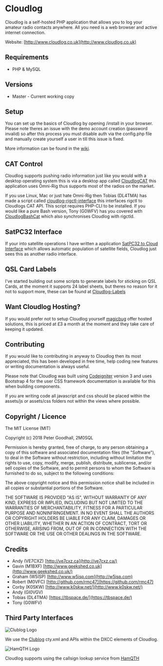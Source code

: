 # Cloudlog

Cloudlog is a self-hosted PHP application that allows you to log your amateur radio contacts anywhere. All you need is a web browser and active internet connection.

Website: [http://www.cloudlog.co.uk](http://www.cloudlog.co.uk)

## Requirements

* PHP & MySQL

## Versions

* Master - Current working copy

## Setup

You can set up the basics of Cloudlog by opening /install in your browser. Please note theres an issue with the demo account creation (password invalid) so after this process you must disable auth via the config.php file and manually create yourself a user in till this issue is fixed.

More information can be found in the [wiki](https://github.com/magicbug/Cloudlog/wiki).

## CAT Control

Cloudlog supports pushing radio information just like you would with a desktop operating system this is via a desktop app called [CloudlogCAT](https://github.com/magicbug/CloudlogCAT/releases) this application uses Omni-Rig thus supports most of the radios on the market.

If you use Linux, Mac or just hate Omni-Rig then Tobias (DL4TMA) has made a script called [cloudlog-rigctl-interface](https://github.com/Manawyrm/cloudlog-rigctl-interface) this interfaces rigctl to Cloudlogs CAT API. This script requires PHP-CLI to be installed.  If you would like a pure Bash version, Tony (G0WFV) has you covered with [CloudlogBashCat](https://github.com/g0wfv/CloudlogBashCat) which also synchronises Cloudlog with rigctld.

## SatPC32 Interface

If your into satellite operations I have written a application [SatPC32 to Cloud Interface](https://github.com/magicbug/SatPC32-To-Cloudlog) which allows automatic population of satellite fields, Cloudlog just sees this as another radio interface.

## QSL Card Labels

I've started building out some scripts to generate labels for sticking on QSL Cards, at the moment it supports 24 label sheets, but theres no reason for it not to support more, these can be found at [Cloudlog-Labels](https://github.com/magicbug/cloudlog-labels)

## Want Cloudlog Hosting?

If you would prefer not to setup Cloudlog yourself [magicbug](https://magicbug.co.uk) offer hosted solutions, this is priced at £3 a month at the moment and they take care of keeping it updated.

## Contributing

If you would like to contributing in anyway to Cloudlog then its most appreciated, this has been developed in free time, help coding new features or writing documentation is always useful.

Please note that Cloudlog was built using [Codeigniter](https://www.codeigniter.com/docs) version 3 and uses Bootstrap 4 for the user CSS framework documentation is available for this when building components.

If you are writing code all javascript and css should be placed within the assets/js or assets/css folders not within the views where possible. 

## Copyright / Licence

The MIT License (MIT)

Copyright (c) 2018 Peter Goodhall, 2M0SQL

Permission is hereby granted, free of charge, to any person obtaining a copy
of this software and associated documentation files (the "Software"), to deal
in the Software without restriction, including without limitation the rights
to use, copy, modify, merge, publish, distribute, sublicense, and/or sell
copies of the Software, and to permit persons to whom the Software is
furnished to do so, subject to the following conditions:

The above copyright notice and this permission notice shall be included in all
copies or substantial portions of the Software.

THE SOFTWARE IS PROVIDED "AS IS", WITHOUT WARRANTY OF ANY KIND, EXPRESS OR
IMPLIED, INCLUDING BUT NOT LIMITED TO THE WARRANTIES OF MERCHANTABILITY,
FITNESS FOR A PARTICULAR PURPOSE AND NONINFRINGEMENT. IN NO EVENT SHALL THE
AUTHORS OR COPYRIGHT HOLDERS BE LIABLE FOR ANY CLAIM, DAMAGES OR OTHER
LIABILITY, WHETHER IN AN ACTION OF CONTRACT, TORT OR OTHERWISE, ARISING FROM,
OUT OF OR IN CONNECTION WITH THE SOFTWARE OR THE USE OR OTHER DEALINGS IN THE
SOFTWARE.

## Credits

* Andy (VE7CXZ)    [http://ve7cxz.ca](http://ve7cxz.ca/)
* Gavin (M1BXF)   [http://www.geekshed.co.uk](http://www.geekshed.co.uk/)
* Graham (W5ISP)  [http://www.w5isp.com](http://w5isp.com)
* Robert (M0VFC)  [http://github.com/rmc47](https://github.com/rmc47)
* Corby (K0SKW)	  [http://www.k0skw.net/](http://www.k0skw.net/)
* Andy (GI0VGV)
* Tobias (DL4TMA) [https://tbspace.de/](https://tbspace.de/)
* Tony (G0WFV)

## Third Party Interfaces

![Clublog Logo](http://www.clublog.org/images/clublog.png "Clublog Logo")

We use the [Clublog](http://www.clublog.org/) cty.xml and APIs within the DXCC elements of Cloudlog.

![HamQTH Logo](https://www.hamqth.com/images/hamqth_125x125.png "HamQTH Logo")

Cloudlog supports using the callsign lookup service from [HamQTH](https://www.hamqth.com)
